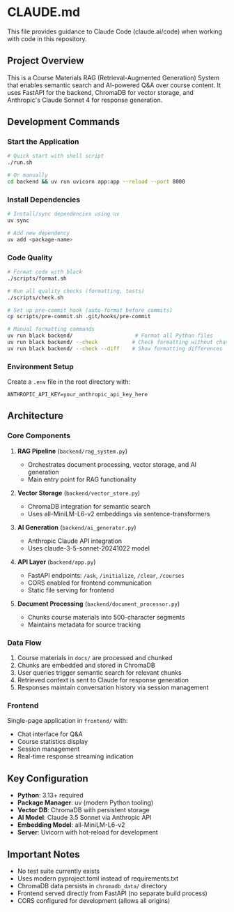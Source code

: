 # CLAUDE.md

This file provides guidance to Claude Code (claude.ai/code) when working with code in this repository.

## Project Overview

This is a Course Materials RAG (Retrieval-Augmented Generation) System that enables semantic search and AI-powered Q&A over course content. It uses FastAPI for the backend, ChromaDB for vector storage, and Anthropic's Claude Sonnet 4 for response generation.

## Development Commands

### Start the Application
```bash
# Quick start with shell script
./run.sh

# Or manually
cd backend && uv run uvicorn app:app --reload --port 8000
```

### Install Dependencies
```bash
# Install/sync dependencies using uv
uv sync

# Add new dependency
uv add <package-name>
```

### Code Quality
```bash
# Format code with black
./scripts/format.sh

# Run all quality checks (formatting, tests)
./scripts/check.sh

# Set up pre-commit hook (auto-format before commits)
cp scripts/pre-commit.sh .git/hooks/pre-commit

# Manual formatting commands
uv run black backend/                    # Format all Python files
uv run black backend/ --check           # Check formatting without changes
uv run black backend/ --check --diff    # Show formatting differences
```

### Environment Setup
Create a `.env` file in the root directory with:
```
ANTHROPIC_API_KEY=your_anthropic_api_key_here
```

## Architecture

### Core Components

1. **RAG Pipeline** (`backend/rag_system.py`)
   - Orchestrates document processing, vector storage, and AI generation
   - Main entry point for RAG functionality

2. **Vector Storage** (`backend/vector_store.py`)
   - ChromaDB integration for semantic search
   - Uses all-MiniLM-L6-v2 embeddings via sentence-transformers

3. **AI Generation** (`backend/ai_generator.py`)  
   - Anthropic Claude API integration
   - Uses claude-3-5-sonnet-20241022 model

4. **API Layer** (`backend/app.py`)
   - FastAPI endpoints: `/ask`, `/initialize`, `/clear`, `/courses`
   - CORS enabled for frontend communication
   - Static file serving for frontend

5. **Document Processing** (`backend/document_processor.py`)
   - Chunks course materials into 500-character segments
   - Maintains metadata for source tracking

### Data Flow

1. Course materials in `docs/` are processed and chunked
2. Chunks are embedded and stored in ChromaDB
3. User queries trigger semantic search for relevant chunks
4. Retrieved context is sent to Claude for response generation
5. Responses maintain conversation history via session management

### Frontend

Single-page application in `frontend/` with:
- Chat interface for Q&A
- Course statistics display
- Session management
- Real-time response streaming indication

## Key Configuration

- **Python**: 3.13+ required
- **Package Manager**: uv (modern Python tooling)
- **Vector DB**: ChromaDB with persistent storage
- **AI Model**: Claude 3.5 Sonnet via Anthropic API
- **Embedding Model**: all-MiniLM-L6-v2
- **Server**: Uvicorn with hot-reload for development

## Important Notes

- No test suite currently exists
- Uses modern pyproject.toml instead of requirements.txt
- ChromaDB data persists in `chromadb_data/` directory
- Frontend served directly from FastAPI (no separate build process)
- CORS configured for development (allows all origins)